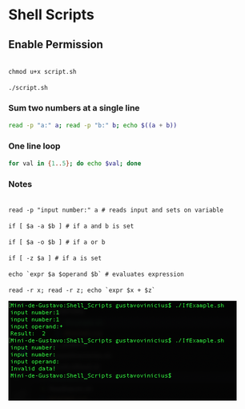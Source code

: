 # Shell Scripts

## Enable Permission
```

chmod u+x script.sh

./script.sh

```

### Sum two numbers at a single line
```sh
read -p "a:" a; read -p "b:" b; echo $((a + b))
```
### One line loop
```sh
for val in {1..5}; do echo $val; done
```
### Notes

```

read -p "input number:" a # reads input and sets on variable

if [ $a -a $b ] # if a and b is set

if [ $a -o $b ] # if a or b

if [ -z $a ] # if a is set

echo `expr $a $operand $b` # evaluates expression

read -r x; read -r z; echo `expr $x + $z`

```

![test](./imgs/ifExample.png)
